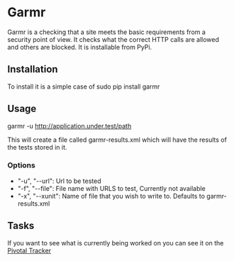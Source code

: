 # Garmr

Garmr is a checking that a site meets the basic requirements from a security point of view. 
It checks what the correct HTTP calls are allowed and others are blocked. It is installable from PyPi.

## Installation

To install it is a simple case of 
  sudo pip install garmr

## Usage

garmr -u http://application.under.test/path

This will create a file called garmr-results.xml which will have the results of the 
tests stored in it.

### Options

* "-u", "--url": Url to be tested 
* "-f", "--file": File name with URLS to test, Currently not available 
* "-x", "--xunit": Name of file that you wish to write to. Defaults to garmr-results.xml


## Tasks

If you want to see what is currently being worked on you can see it on the 
[Pivotal Tracker](https://www.pivotaltracker.com/projects/285905)
